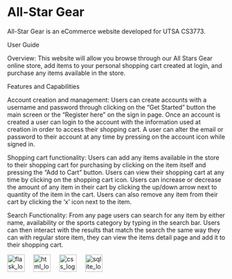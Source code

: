 # All-Star Gear

All-Star Gear is an eCommerce website developed for UTSA CS3773.

User Guide


Overview:
This website will allow you browse through our All Stars Gear online store, add items to your personal shopping cart created at login, and purchase any items available in the store. 

Features and Capabilities

Account creation and management:
Users can create accounts with a username and password through clicking on the “Get Started” button the main screen or the “Register here” on the sign in page. Once an account is created a user can login to the account with the information used at creation in order to access their shopping cart. A user can alter the email or password to their account at any time by pressing on the account icon while signed in.

Shopping cart functionality:
Users can add any items available in the store to their shopping cart for purchasing by clicking on the item itself and pressing the “Add to Cart” button. Users can view their shopping cart at any time by clicking on the shopping cart icon. Users can increase or decrease the amount of any item in their cart by clicking the up/down arrow next to quantity of the item in the cart. Users can also remove any item from their cart by clicking the ‘x’ icon next to the item.

Search Functionality:
From any page users can search for any item by either name, availability or the sports category by typing in the search bar. Users can then interact with the results that match the search the same way they can with regular store item, they can view the items detail page and add it to their shopping cart.

<div align="left">
  <img src="https://cdn.worldvectorlogo.com/logos/flask.svg" height="40" alt="flask_logo"/>
  <img width="12" />
  <img src="https://upload.wikimedia.org/wikipedia/commons/thumb/6/61/HTML5_logo_and_wordmark.svg/1024px-HTML5_logo_and_wordmark.svg.png" height="40" alt="html_logo"/>
  <img width="12" />
  <img src="https://upload.wikimedia.org/wikipedia/commons/d/d5/CSS3_logo_and_wordmark.svg" height="40" alt="css_logo"/>
  <img width="12" />
  <img src="https://upload.wikimedia.org/wikipedia/commons/thumb/9/97/Sqlite-square-icon.svg/1200px-Sqlite-square-icon.svg.png" height="40" alt="sqlite_logo"/>
  <img width="12" />
 
</div>
